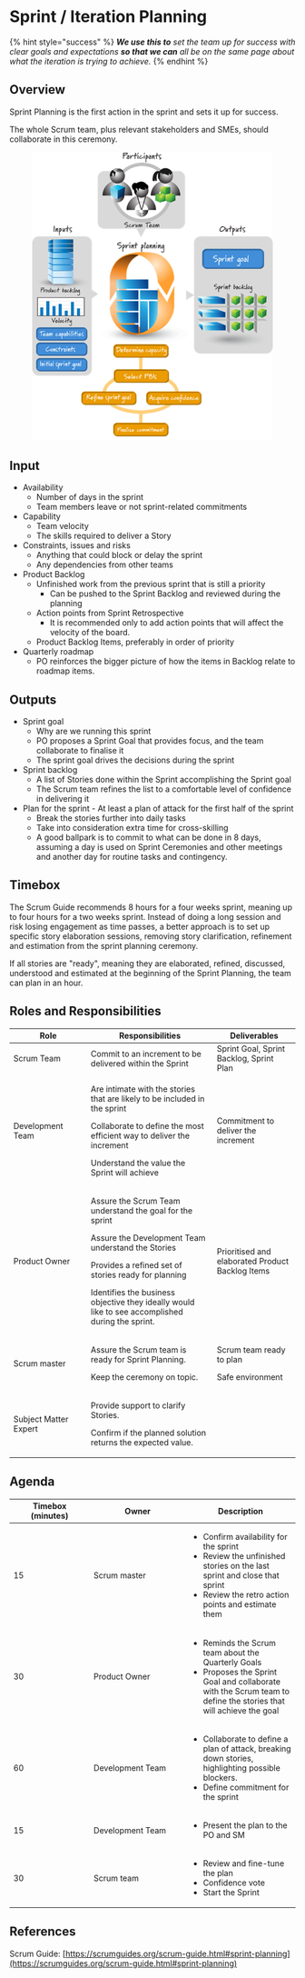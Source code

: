 # Sprint / Iteration Planning

{% hint style="success" %}
_**We use this to** set the team up for success with clear goals and expectations **so that we can** all be on the same page about what the iteration is trying to achieve._
{% endhint %}

## Overview <a href="#howtoguide-sprintplanning-overview" id="howtoguide-sprintplanning-overview"></a>

Sprint Planning is the first action in the sprint and sets it up for success.

The whole Scrum team, plus relevant stakeholders and SMEs, should collaborate in this ceremony.

<figure><img src="../../.gitbook/assets/image (6) (1) (1) (1) (1) (1).png" alt=""><figcaption></figcaption></figure>

## Input <a href="#howtoguide-sprintplanning-input" id="howtoguide-sprintplanning-input"></a>

* Availability
  * Number of days in the sprint
  * Team members leave or not sprint-related commitments
* Capability
  * Team velocity
  * The skills required to deliver a Story&#x20;
* Constraints, issues and risks
  * Anything that could block or delay the sprint&#x20;
  * Any dependencies from other teams
* Product Backlog
  * Unfinished work from the previous sprint that is still a priority
    * Can be pushed to the Sprint Backlog and reviewed during the planning
  * Action points from Sprint Retrospective
    * It is recommended only to add action points that will affect the velocity of the board.&#x20;
  * Product Backlog Items, preferably in order of priority
* Quarterly roadmap
  * PO reinforces the bigger picture of how the items in Backlog relate to roadmap items.

## Outputs <a href="#howtoguide-sprintplanning-outputs" id="howtoguide-sprintplanning-outputs"></a>

* Sprint goal
  * Why are we running this sprint
  * PO proposes a Sprint Goal that provides focus, and the team collaborate to finalise it&#x20;
  * The sprint goal drives the decisions during the sprint&#x20;
* Sprint backlog
  * A list of Stories done within the Sprint accomplishing the Sprint goal
  * The Scrum team refines the list to a comfortable level of confidence in delivering it
* Plan for the sprint - At least a plan of attack for the first half of the sprint
  * Break the stories further into daily tasks
  * Take into consideration extra time for cross-skilling
  * A good ballpark is to commit to what can be done in 8 days, assuming a day is used on Sprint Ceremonies and other meetings and another day for routine tasks and contingency.

## Timebox <a href="#howtoguide-sprintplanning-timebox" id="howtoguide-sprintplanning-timebox"></a>

The Scrum Guide recommends 8 hours for a four weeks sprint, meaning up to four hours for a two weeks sprint. Instead of doing a long session and risk losing engagement as time passes, a better approach is to set up specific story elaboration sessions, removing story clarification, refinement and estimation from the sprint planning ceremony.

If all stories are "ready", meaning they are elaborated, refined, discussed, understood and estimated at the beginning of the Sprint Planning, the team can plan in an hour.

## Roles and Responsibilities <a href="#howtoguide-sprintplanning-rolesandresponsibilities" id="howtoguide-sprintplanning-rolesandresponsibilities"></a>

<table><thead><tr><th width="122.33333333333331">Role</th><th>Responsibilities</th><th>Deliverables</th></tr></thead><tbody><tr><td>Scrum Team</td><td>Commit to an increment to be delivered within the Sprint</td><td>Sprint Goal, Sprint Backlog, Sprint Plan</td></tr><tr><td>Development Team</td><td><p>Are intimate with the stories that are likely to be included in the sprint</p><p>Collaborate to define the most efficient way to deliver the increment</p><p>Understand the value the Sprint will achieve</p></td><td>Commitment to deliver the increment</td></tr><tr><td>Product Owner</td><td><p>Assure the Scrum Team understand the goal for the sprint</p><p>Assure the Development Team understand the Stories</p><p>Provides a refined set of stories ready for planning</p><p>Identifies the business objective they ideally would like to see accomplished during the sprint.</p></td><td>Prioritised and elaborated Product Backlog Items</td></tr><tr><td>Scrum master</td><td><p>Assure the Scrum team is ready for Sprint Planning.</p><p>Keep the ceremony on topic.</p></td><td><p>Scrum team ready to plan</p><p>Safe environment </p></td></tr><tr><td>Subject Matter Expert</td><td><p>Provide support to clarify Stories.</p><p>Confirm if the planned solution returns the expected value.</p></td><td><br></td></tr></tbody></table>

## Agenda <a href="#howtoguide-sprintplanning-agenda" id="howtoguide-sprintplanning-agenda"></a>

<table><thead><tr><th width="127.33333333333331">Timebox (minutes)</th><th width="155">Owner</th><th>Description</th></tr></thead><tbody><tr><td>15</td><td>Scrum master</td><td><ul><li>Confirm availability for the sprint</li><li>Review the unfinished stories on the last sprint and close that sprint</li><li>Review the retro action points and estimate them</li></ul></td></tr><tr><td>30</td><td>Product Owner</td><td><ul><li>Reminds the Scrum team about the Quarterly Goals</li><li>Proposes the Sprint Goal and collaborate with the Scrum team to define the stories that will achieve the goal</li></ul></td></tr><tr><td>60</td><td>Development Team</td><td><ul><li>Collaborate to define a plan of attack, breaking down stories, highlighting possible blockers.</li><li>Define commitment for the sprint</li></ul></td></tr><tr><td>15</td><td>Development Team</td><td><ul><li>Present the plan to the PO and SM</li></ul></td></tr><tr><td>30</td><td>Scrum team</td><td><ul><li>Review and fine-tune the plan</li><li>Confidence vote</li><li>Start the Sprint</li></ul></td></tr></tbody></table>

## References

Scrum Guide: [https://scrumguides.org/scrum-guide.html#sprint-planning](https://scrumguides.org/scrum-guide.html#sprint-planning)
